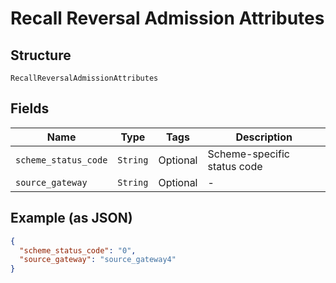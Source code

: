 
# Recall Reversal Admission Attributes

## Structure

`RecallReversalAdmissionAttributes`

## Fields

| Name | Type | Tags | Description |
|  --- | --- | --- | --- |
| `scheme_status_code` | `String` | Optional | Scheme-specific status code |
| `source_gateway` | `String` | Optional | - |

## Example (as JSON)

```json
{
  "scheme_status_code": "0",
  "source_gateway": "source_gateway4"
}
```

